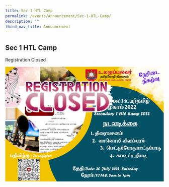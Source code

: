 ```yaml
---
title: Sec 1 HTL Camp
permalink: /events/Announcement/Sec-1-HTL-Camp/
description: ""
third_nav_title: Announcement
---
```

## Sec 1 HTL Camp

Registration Closed

![](/images/SEC-1-HTL-CAMP-LATEST-3.png)



